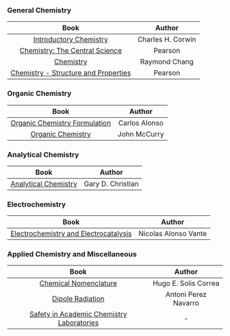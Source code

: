 ### **General Chemistry**
| Book | Author |
|:-----:|:--------:|
| [Introductory Chemistry](./pdfs/chemistry/corwin-introductory-chemistry.pdf) | Charles H. Corwin |
| [Chemistry: The Central Science](./pdfs/chemistry/quimica-la-ciencia-central.pdf) | Pearson |
| [Chemistry](./pdfs/chemistry/quimica-raymond-chang.pdf) | Raymond Chang |
| [Chemistry - Structure and Properties](./pdfs/chemistry/tro-chemistry-structure-and-properties.pdf) | Pearson |


### **Organic Chemistry**
| Book | Author |
|:-----:|:--------:|
| [Organic Chemistry Formulation](./pdfs/chemistry/formulacion-de-quimica-organica.pdf) | Carlos Alonso |
| [Organic Chemistry](./pdfs/chemistry/mcmurry-quimica-organica.pdf) | John McCurry |


### **Analytical Chemistry**
| Book | Author |
|:-----:|:--------:|
| [Analytical Chemistry](./pdfs/chemistry/quimica-analitica.pdf) | Gary D. Christian |


### **Electrochemistry**
| Book | Author |
|:-----:|:--------:|
| [Electrochemistry and Electrocatalysis](./pdfs/chemistry/electroquímica-y-electrolisis.pdf) | Nicolas Alonso Vante |


### **Applied Chemistry and Miscellaneous**
| Book | Author |
|:-----:|:--------:|
| [Chemical Nomenclature](./pdfs/chemistry/nomenclatura-quimica.pdf) | Hugo E. Solis Correa |
| [Dipole Radiation](./pdfs/chemistry/radiacion-de-un-dipolo.pdf) | Antoni Perez Navarro |
| [Safety in Academic Chemistry Laboratories](./pdfs/chemistry/safety-in-academic-chemistry-laboratories-students.pdf) | - |
